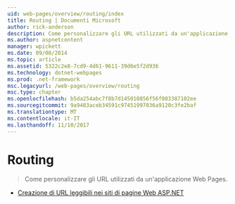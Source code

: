 ```yaml
---
uid: web-pages/overview/routing/index
title: Routing | Documenti Microsoft
author: rick-anderson
description: Come personalizzare gli URL utilizzati da un'applicazione Web Pages.
ms.author: aspnetcontent
manager: wpickett
ms.date: 09/08/2014
ms.topic: article
ms.assetid: 5322c2e8-7cd9-4d61-9611-39d6e5f2d936
ms.technology: dotnet-webpages
ms.prod: .net-framework
msc.legacyurl: /web-pages/overview/routing
msc.type: chapter
ms.openlocfilehash: b5da254abc7f8b7d145010856f56f083387102ee
ms.sourcegitcommit: 9a9483aceb34591c97451997036a9120c3fe2baf
ms.translationtype: MT
ms.contentlocale: it-IT
ms.lasthandoff: 11/10/2017
---
```

<a name="routing"></a>Routing
====================
> Come personalizzare gli URL utilizzati da un'applicazione Web Pages.


- [Creazione di URL leggibili nei siti di pagine Web ASP.NET](creating-readable-urls-in-aspnet-web-pages-sites.md)
